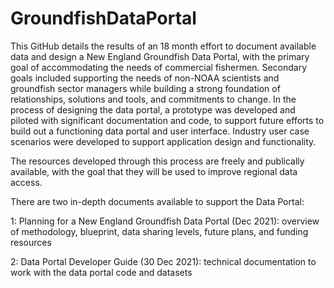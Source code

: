 # GroundfishDataPortal
This GitHub details the results of an 18 month effort to document available data and design a New England Groundfish Data Portal, with the primary goal of accommodating the needs of commercial fishermen. Secondary goals included supporting the needs of non-NOAA scientists and groundfish sector managers while building a strong foundation of relationships, solutions and tools, and commitments to change. In the process of designing the data portal, a prototype was developed and piloted with significant documentation and code, to support future efforts to build out a functioning data portal and user interface. Industry user case scenarios were developed to support application design and functionality. 
 
The resources developed through this process are freely and publically available, with the goal that they will be used to improve regional data access.

There are two in-depth documents available to support the Data Portal:

1: Planning for a New England Groundfish Data Portal (Dec 2021): overview of methodology, blueprint, data sharing levels, future plans, and funding resources

2: Data Portal Developer Guide (30 Dec 2021): technical documentation to work with the data portal code and datasets
